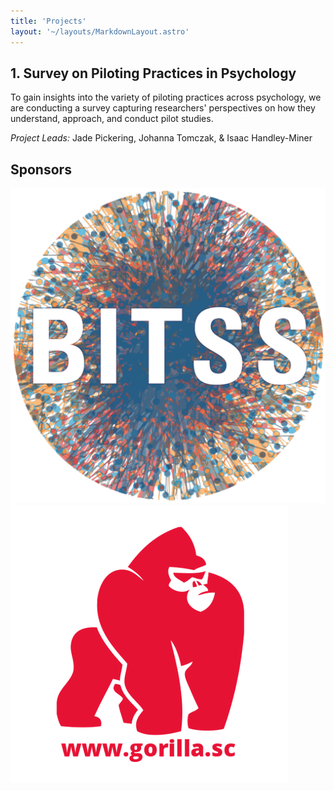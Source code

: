 ```yaml
---
title: 'Projects'
layout: '~/layouts/MarkdownLayout.astro'
---
```


## 1. Survey on Piloting Practices in Psychology
To gain insights into the variety of piloting practices across psychology, we are conducting a survey capturing researchers' perspectives on how they understand, approach, and conduct pilot studies.

_Project Leads:_ Jade Pickering, Johanna Tomczak, & Isaac Handley-Miner


## Sponsors
[![BITSS](../assets/images/bitss_icon.png)<!--rehype:style=width:140px;&class=inline-->](https://www.bitss.org/)<!--rehype:target=_blank-->[![Gorilla Experiment Builder](../assets/images/logo-red-on-white.png)<!--rehype:style=width:150px;&class=inline-->](https://gorilla.sc/)<!--rehype:target=_blank-->

